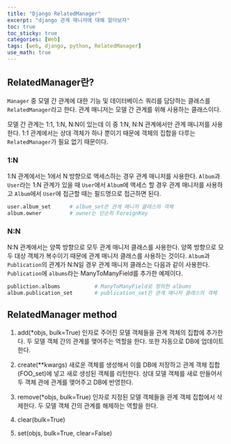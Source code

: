 ```yaml
---
title: "Django RelatedManager"
excerpt: "django 관계 매니저에 대해 알아보자"
toc: true
toc_sticky: true
categories: [Web]
tags: [web, django, python, RelatedManager]
use_math: true
---
```


## RelatedManager란?
`Manager` 중 모델 간 관계에 대한 기능 및 데이터베이스 쿼리를 담당하는 클래스를 `RelatedManager`라고 한다. 관계 매니저는 모델 간 관계를 위해 사용하는 클래스이다.  

모델 간 관계는 1:1, 1:N, N:N이 있는데 이 중 1:N, N:N 관계에서만 관계 매니저를 사용한다. 1:1 관계에서는 상대 객체가 하나 뿐이기 때문에 객체의 집합을 다루는 `RelatedManager`가 필요 없기 때문이다.  

### 1:N
1:N 관계에서는 1에서 N 방향으로 액세스하는 경우 관계 매니저를 사용한다. `Album`과 `User`라는 1:N 관계가 있을 때 `User`에서 `Album`에 액세스 할 경우 관계 매니저를 사용하고 `Album`에서 `User`에 접근할 때는 필드명으로 접근하면 된다.

```py
user.album_set      # album_set은 관계 매니저 클래스의 객체
album.owner         # owner는 단순히 ForeignKey
```

### N:N
N:N 관계에서는 양쪽 방향으로 모두 관계 매니저 클래스를 사용한다. 양쪽 방향으로 모두 대상 객체가 복수이기 때문에 관계 매니저 클래스를 사용하는 것이다. `Album`과 `Publication`의 관계가 N:N일 경우 관계 매니저 클래스는 다음과 같이 사용한다. `Publication`에 `albums`라는 ManyToManyField를 추가한 예제이다.

```py
publiction.albums           # ManyToManyField로 정의한 albums
album.publication_set       # publication_set은 관계 매니저 클래스의 객체
```

## RelatedManager method
1. add(*objs, bulk=True)
인자로 주어진 모델 객체들을 관계 객체의 집합에 추가한다. 두 모델 객체 간의 관계를 맺어주는 역할을 한다. 또한 자동으로 DB에 업데이트한다.

2. create(**kwargs)
새로운 객체를 생성해서 이를 DB에 저장하고 관계 객체 집합(FOO_set)에 넣고 새로 생성된 객체를 리턴한다. 상대 모델 객체를 새로 만들어서 두 객체 관에 관계를 맺어주고 DB에 반영한다.

3. remove(*objs, bulk=True)
인자로 지정된 모델 객체들을 관계 객체 집합에서 삭제한다. 두 모델 객체 간의 관계를 해제하는 역할을 한다.

4. clear(bulk=True)


5. set(objs, bulk=True, clear=False)


<br>